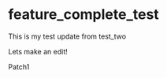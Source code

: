 feature_complete_test
=====================

This is my test update from test_two


Lets make an edit!


Patch1
